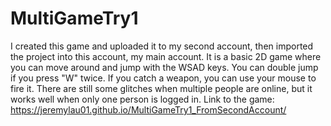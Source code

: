 # MultiGameTry1
I created this game and uploaded it to my second account, then imported the project into this account, my main account.
It is a basic 2D game where you can move around and jump with the WSAD keys. You can double jump if you press "W" twice. If you catch a weapon, you can use your mouse to fire it.
There are still some glitches when multiple people are online, but it works well when only one person is logged in.
Link to the game: https://jeremylau01.github.io/MultiGameTry1_FromSecondAccount/
